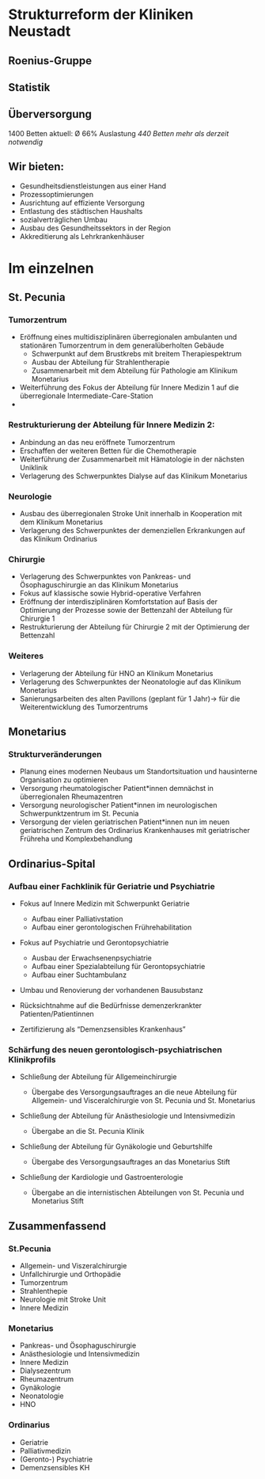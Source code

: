 # Strukturreform der Kliniken Neustadt
## Roenius-Gruppe

## Statistik

## Überversorgung


1400 Betten aktuell:
Ø 66% Auslastung
_440 Betten mehr als derzeit notwendig_


## Wir bieten:
- Gesundheitsdienstleistungen aus einer Hand
- Prozessoptimierungen
- Ausrichtung auf effiziente Versorgung
- Entlastung des städtischen Haushalts
- sozialverträglichen Umbau
- Ausbau des Gesundheitssektors in der Region
- Akkreditierung als Lehrkrankenhäuser

# Im einzelnen

## St. Pecunia

### Tumorzentrum
- Eröffnung eines multidisziplinären überregionalen ambulanten und stationären Tumorzentrum in dem generalüberholten Gebäude 
  - Schwerpunkt auf dem Brustkrebs mit breitem Therapiespektrum
  - Ausbau der Abteilung für Strahlentherapie
  - Zusammenarbeit mit dem Abteilung für Pathologie am Klinikum Monetarius
- Weiterführung des Fokus der Abteilung für Innere Medizin 1 auf die überregionale Intermediate-Care-Station
- 
### Restrukturierung der Abteilung für Innere Medizin 2:
- Anbindung an das neu eröffnete Tumorzentrum
- Erschaffen der weiteren Betten für die Chemotherapie
- Weiterführung der Zusammenarbeit mit Hämatologie in der nächsten Uniklinik
- Verlagerung des Schwerpunktes Dialyse auf das Klinikum Monetarius

### Neurologie

- Ausbau des überregionalen Stroke Unit innerhalb in Kooperation mit dem Klinikum Monetarius
- Verlagerung des Schwerpunktes der demenziellen Erkrankungen auf das Klinikum Ordinarius

### Chirurgie

- Verlagerung des Schwerpunktes von Pankreas- und Ösophaguschirurgie an das Klinikum Monetarius 
- Fokus auf klassische sowie Hybrid-operative Verfahren
- Eröffnung der interdisziplinären Komfortstation auf Basis der Optimierung der Prozesse sowie der Bettenzahl der Abteilung für Chirurgie 1
- Restrukturierung der Abteilung für Chirurgie 2 mit der Optimierung der Bettenzahl

### Weiteres
- Verlagerung der Abteilung für HNO an Klinikum Monetarius
- Verlagerung des Schwerpunktes der Neonatologie auf das Klinikum Monetarius 
- Sanierungsarbeiten des alten Pavillons (geplant für 1 Jahr)-> für die Weiterentwicklung des Tumorzentrums

## Monetarius

### Strukturveränderungen

- Planung eines modernen Neubaus um Standortsituation und hausinterne Organisation zu optimieren
- Versorgung rheumatologischer Patient*innen demnächst in überregionalen Rheumazentren 
- Versorgung neurologischer Patient*innen im neurologischen Schwerpunktzentrum im St. Pecunia
- Versorgung der vielen geriatrischen Patient*innen nun im neuen geriatrischen Zentrum des Ordinarius Krankenhauses mit geriatrischer Frühreha und Komplexbehandlung

## Ordinarius-Spital

### Aufbau einer Fachklinik für Geriatrie und Psychiatrie

- Fokus auf Innere Medizin mit Schwerpunkt Geriatrie
  - Aufbau einer Palliativstation
  - Aufbau einer gerontologischen Frührehabilitation

- Fokus auf Psychiatrie und Gerontopsychiatrie
  - Ausbau der Erwachsenenpsychiatrie
  - Aufbau einer Spezialabteilung für Gerontopsychiatrie
  - Aufbau einer Suchtambulanz

- Umbau und Renovierung der vorhandenen Bausubstanz
- Rücksichtnahme auf die Bedürfnisse demenzerkrankter Patienten/Patientinnen
- Zertifizierung als “Demenzsensibles Krankenhaus”


### Schärfung des neuen gerontologisch-psychiatrischen Klinikprofils

- Schließung der Abteilung für Allgemeinchirurgie
  - Übergabe des Versorgungsauftrages an die neue Abteilung für Allgemein- und Visceralchirurgie von St. Pecunia und St. Monetarius

- Schließung der Abteilung für Anästhesiologie und Intensivmedizin
  - Übergabe an die St. Pecunia Klinik

- Schließung der Abteilung für Gynäkologie und Geburtshilfe
  - Übergabe des Versorgungsauftrages an das Monetarius Stift 

- Schließung der Kardiologie und Gastroenterologie
  - Übergabe an die internistischen Abteilungen von St. Pecunia und Monetarius Stift 


## Zusammenfassend

### St.Pecunia

- Allgemein- und Viszeralchirurgie
- Unfallchirurgie und Orthopädie
- Tumorzentrum
- Strahlenthepie
- Neurologie mit Stroke Unit
- Innere Medizin

### Monetarius
- Pankreas- und Ösophaguschirurgie
- Anästhesiologie und Intensivmedizin
- Innere Medizin
- Dialysezentrum
- Rheumazentrum
- Gynäkologie
- Neonatologie
- HNO

### Ordinarius

- Geriatrie
- Palliativmedizin
- (Geronto-) Psychiatrie
- Demenzsensibles KH



